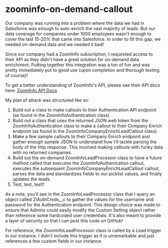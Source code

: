# zoominfo-on-demand-callout

Our company was running into a problem where the data we had in Salesforce was enough to auto-enrich the vast majority of leads. But our data coverage for companies under 1000 employees wasn't enough to cover the last 15-20% that came into Salesforce. In order to fill this gap, we needed on-demand data and we needed it bad!

Since our company had a ZoomInfo subscription, I requested access to their API as they didn't have a great solution for on-demand data enrichment. Putting together this integration was a ton of fun and was pretty immediately put to good use (upon completion and thorough testing of course)!

To get a better understanding of ZoomInfo's API, please see their API docs here: [ZoomInfo API Docs](https://api-docs.zoominfo.com/)

My plan of attack was structured like so:

1. Build out a class to make callouts to their Authentication API endpoint (as found in the ZoomInfoAuthentication class)
2. Build out a class that uses the returned JSON web token from the ZoomInfoAuthentication class to make a callout to their Company Enrich endpoint (as found in the ZoomInfoCompanyEnrichLeadCallout class)
3. Make a few sample callouts to their Company Enrich endpoint and gather enough sample JSON to understand how I'll tackle parsing the body of the http response. This involved making callouts with funky data with no returned companies.
4. Build out the on-demand ZoomInfoLeadProcessor class to have a future method called that executes the ZoomInfoAuthenication callout, executes the subsequent ZoomInfoCompanyEnrichLeadCallout callout, parses the data and standardizes fields to our picklist values, and finally updates the leads.
5. Test, test, test!!

As a note, you'll see in the ZoomInfoLeadProcessor class that I query an object called ZIAuthCreds__c to gather the values for the username and password for the Authentication endpoint. This design choice was made to ensure that Admins could easily modify the Custom Setting object rather than reference some hardcoded user credentials. It's also meant to provide a layer of security so that I can post this code on GitHub!

For reference, the ZoomInfoLeadProcessor class is called by a Lead trigger in our instance. I didn't include this trigger as it is unremarkable and just references a few custom fields in our instance.
